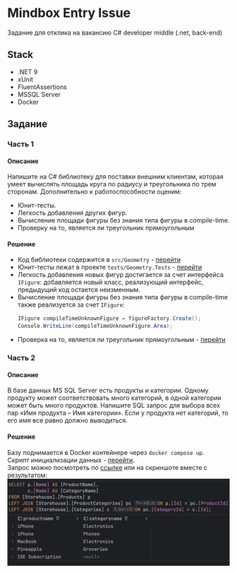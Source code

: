# Mindbox Entry Issue
Задание для отклика на вакансию C# developer middle (.net, back-end)

## Stack
- .NET 9
- xUnit
- FluentAssertions
- MSSQL Server
- Docker

## Задание
### Часть 1
#### Описание
Напишите на C# библиотеку для поставки внешним клиентам, которая умеет вычислять площадь круга по радиусу и треугольника по трем сторонам. 
Дополнительно к работоспособности оценим:
- Юнит-тесты.
- Легкость добавления других фигур.
- Вычисление площади фигуры без знания типа фигуры в compile-time.
- Проверку на то, является ли треугольник прямоугольным

#### Решение
- Код библиотеки содержится в `src/Geometry` - [перейти](src/Geometry)
- Юнит-тесты лежат в проекте `tests/Geometry.Tests` - [перейти](tests/Geometry.Tests)
- Легкость добавления новых фигур достигается за счет интерфейса `IFigure`: добавляется новый класс, реализующий интерфейс, предыдущий код остается неизменным.
- Вычисление площади фигуры без знания типа фигуры в compile-time также реализуется за счет `IFigure`:
  ```csharp
  IFigure compileTimeUnknownFigure = figureFactory.Create();
  Console.WriteLine(compileTimeUnknownFigure.Area);
  ```
- Проверка на то, является ли треугольник прямоугольным - [перейти](src/Geometry/Figures/Triangle.cs#L40-L53)

### Часть 2
#### Описание
В базе данных MS SQL Server есть продукты и категории. 
Одному продукту может соответствовать много категорий, в одной категории может быть много продуктов. 
Напишите SQL запрос для выбора всех пар «Имя продукта – Имя категории».
Если у продукта нет категорий, то его имя все равно должно выводиться.

#### Решение
Базу поднимается в Docker контейнере через `docker compose up`.
<br />
Скрипт инициализации данных - [перейти](sql/init.sql).
<br />
Запрос можно посмотреть по [ссылке](sql/product-categories-query.sql) или на скриншоте вместе с результатом:
<img src="img/product-categories-query-result.png">
